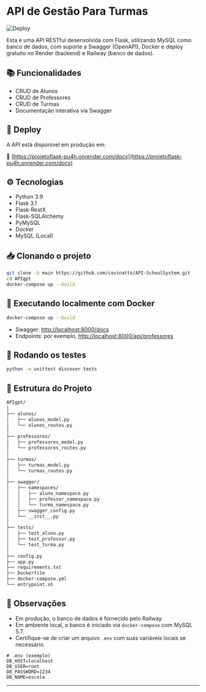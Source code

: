 # API de Gestão Para Turmas

![Deploy](https://img.shields.io/badge/deploy-render-green)

Esta é uma API RESTful desenvolvida com Flask, utilizando MySQL como banco de dados, com suporte a Swagger (OpenAPI), Docker e deploy gratuito no Render (backend) e Railway (banco de dados).

## 📚 Funcionalidades

- CRUD de Alunos
- CRUD de Professores
- CRUD de Turmas
- Documentação interativa via Swagger

## 🚀 Deploy

A API está disponível em produção em:

🔗 [https://projetoflask-pu4h.onrender.com/docs](https://projetoflask-pu4h.onrender.com/docs)

## ⚙️ Tecnologias

- Python 3.9
- Flask 3.1
- Flask-RestX
- Flask-SQLAlchemy
- PyMySQL
- Docker
- MySQL (Local)

## 📥 Clonando o projeto

```bash
git clone -b main https://github.com/cavinatto/API-SchoolSystem.git
cd APIgpt
docker-compose up --build
```

## 🐋 Executando localmente com Docker

```bash
docker-compose up --build
```

- Swagger: [http://localhost:8000/docs](http://localhost:8000/docs)
- Endpoints: por exemplo, [http://localhost:8000/api/professores](http://localhost:8000/api/professores)

## 🧪 Rodando os testes

```bash
python -m unittest discover tests
```

## 📂 Estrutura do Projeto

```bash
APIgpt/
│
├── alunos/
│   ├── alunos_model.py
│   └── alunos_routes.py
│
├── professores/
│   ├── professores_model.py
│   └── professores_routes.py
│
├── turmas/
│   ├── turmas_model.py
│   └── turmas_routes.py
│
├── swagger/
│   ├── namespaces/
│   │   ├── aluno_namespace.py
│   │   ├── professor_namespace.py
│   │   └── turma_namespace.py
│   ├── swagger_config.py
│   └── __init__.py
│
├── tests/
│   ├── test_aluno.py
│   ├── test_professor.py
│   └── test_turma.py
│
├── config.py
├── app.py
├── requirements.txt
├── Dockerfile
├── docker-compose.yml
└── entrypoint.sh
```

## 📝 Observações

- Em produção, o banco de dados é fornecido pelo Railway.
- Em ambiente local, o banco é iniciado via `docker-compose` com MySQL 5.7.
- Certifique-se de criar um arquivo `.env` com suas variáveis locais se necessário.

```env
# .env (exemplo)
DB_HOST=localhost
DB_USER=root
DB_PASSWORD=1234
DB_NAME=escola
```

---
